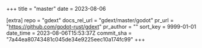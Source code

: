 +++
title = "master"
date = 2023-08-06

[extra]
repo = "gdext"
docs_rel_url = "gdext/master/godot"
pr_url = "https://github.com/godot-rust/gdext"
pr_author = ""
sort_key = 9999-01-01
date_time = 2023-08-06T15:53:37Z
commit_sha = "7a44ea80743481c045de34e9225eec10a174fc99"
+++


